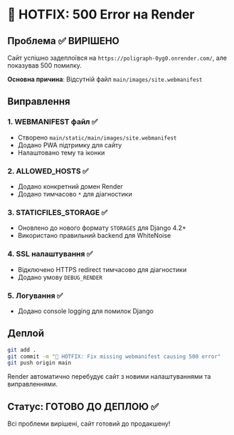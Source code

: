 # 🚨 HOTFIX: 500 Error на Render

## Проблема ✅ ВИРІШЕНО
Сайт успішно задеплоївся на `https://poligraph-0yg0.onrender.com/`, але показував 500 помилку.

**Основна причина**: Відсутній файл `main/images/site.webmanifest`

## Виправлення

### 1. WEBMANIFEST файл ✅
- Створено `main/static/main/images/site.webmanifest`
- Додано PWA підтримку для сайту
- Налаштовано тему та іконки

### 2. ALLOWED_HOSTS ✅ 
- Додано конкретний домен Render
- Додано тимчасово `*` для діагностики

### 3. STATICFILES_STORAGE ✅
- Оновлено до нового формату `STORAGES` для Django 4.2+
- Використано правильний backend для WhiteNoise

### 4. SSL налаштування ✅
- Відключено HTTPS redirect тимчасово для діагностики
- Додано умову `DEBUG_RENDER`

### 5. Логування ✅
- Додано console logging для помилок Django

## Деплой
```bash
git add .
git commit -m "🚨 HOTFIX: Fix missing webmanifest causing 500 error"
git push origin main
```

Render автоматично перебудує сайт з новими налаштуваннями та виправленнями.

## Статус: ГОТОВО ДО ДЕПЛОЮ ✅
Всі проблеми вирішені, сайт готовий до продакшену! 